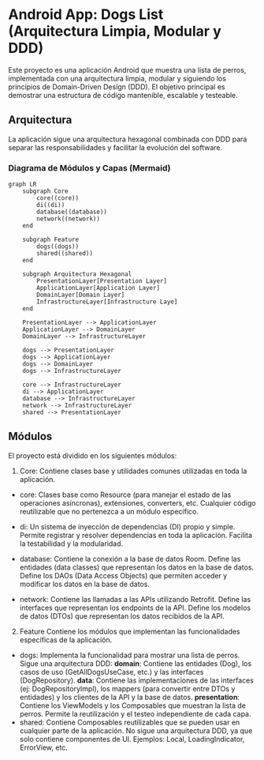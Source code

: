 # Android App: Dogs List (Arquitectura Limpia, Modular y DDD)

Este proyecto es una aplicación Android que muestra una lista de perros, implementada con una arquitectura limpia, modular y siguiendo los principios de Domain-Driven Design (DDD). El objetivo principal es demostrar una estructura de código mantenible, escalable y testeable.

## Arquitectura

La aplicación sigue una arquitectura hexagonal combinada con DDD para separar las responsabilidades y facilitar la evolución del software.

### Diagrama de Módulos y Capas (Mermaid)

```mermaid
graph LR
    subgraph Core
        core((core))
        di((di))
        database((database))
        network((network))
    end

    subgraph Feature
        dogs((dogs))
        shared((shared))
    end

    subgraph Arquitectura Hexagonal
        PresentationLayer[Presentation Layer]
        ApplicationLayer[Application Layer]
        DomainLayer[Domain Layer]
        InfrastructureLayer[Infrastructure Laye]
    end

    PresentationLayer --> ApplicationLayer
    ApplicationLayer --> DomainLayer
    DomainLayer --> InfrastructureLayer

    dogs --> PresentationLayer
    dogs --> ApplicationLayer
    dogs --> DomainLayer
    dogs --> InfrastructureLayer

    core --> InfrastructureLayer
    di --> ApplicationLayer
    database --> InfrastructureLayer
    network --> InfrastructureLayer
    shared --> PresentationLayer
```

## Módulos

El proyecto está dividido en los siguientes módulos:

1. Core:
Contiene clases base y utilidades comunes utilizadas en toda la aplicación.

* core:
Clases base como Resource (para manejar el estado de las operaciones asíncronas), extensiones, converters, etc.
Cualquier código reutilizable que no pertenezca a un módulo específico.

* di:
Un sistema de inyección de dependencias (DI) propio y simple.
Permite registrar y resolver dependencias en toda la aplicación.
Facilita la testabilidad y la modularidad.

* database:
Contiene la conexión a la base de datos Room.
Define las entidades (data classes) que representan los datos en la base de datos.
Define los DAOs (Data Access Objects) que permiten acceder y modificar los datos en la base de datos.
* network:
Contiene las llamadas a las APIs utilizando Retrofit.
Define las interfaces que representan los endpoints de la API.
Define los modelos de datos (DTOs) que representan los datos recibidos de la API.

2) Feature
Contiene los módulos que implementan las funcionalidades específicas de la aplicación.

* dogs:
Implementa la funcionalidad para mostrar una lista de perros.
Sigue una arquitectura DDD:
**domain**: Contiene las entidades (Dog), los casos de uso (GetAllDogsUseCase, etc.) y las interfaces (DogRepository).
**data**: Contiene las implementaciones de las interfaces (ej: DogRepositoryImpl), los mappers (para convertir entre DTOs y entidades) y los clientes de la API y la base de datos.
**presentation**: Contiene los ViewModels y los Composables que muestran la lista de perros.
Permite la reutilización y el testeo independiente de cada capa.
* shared:
Contiene Composables reutilizables que se pueden usar en cualquier parte de la aplicación.
No sigue una arquitectura DDD, ya que solo contiene componentes de UI.
Ejemplos: Local, LoadingIndicator, ErrorView, etc.